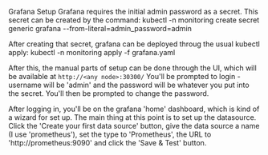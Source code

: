 Grafana Setup
Grafana requires the initial admin password as a secret. This secret can be 
created by the command:
kubectl -n monitoring create secret generic grafana --from-literal=admin_password=admin

After creating that secret, grafana can be deployed throug the usual kubectl apply:
kubectl -n monitoring apply -f grafana.yaml

After this, the manual parts of setup can be done through the UI, which will be
available at `http://<any node>:30300/`
You'll be prompted to login - username will be 'admin' and the password will 
be whatever you put into the secret. You'll then be prompted to change the password.

After logging in, you'll be on the grafana 'home' dashboard, which is kind of a 
wizard for set up. The main thing at this point is to set up the datasource. Click
the 'Create your first data source' button, give the data source a name (I use
'prometheus'), set the type to 'Prometheus', the URL to 'http://prometheus:9090'
and click the 'Save & Test' button.
